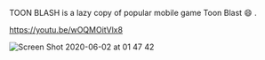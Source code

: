 TOON BLASH is a lazy copy of popular mobile game Toon Blast :smile: . 

https://youtu.be/wOQMOitVlx8

![Screen Shot 2020-06-02 at 01 47 42](https://user-images.githubusercontent.com/16117551/83462124-12b0ea80-a473-11ea-978d-19bb1ace87d8.png)
